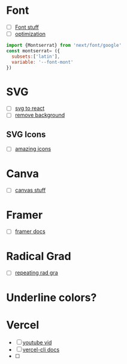



# Font
- [ ] [Font stuff](https://nextjs.org/docs/api-reference/next/font)
- [ ] [optimization](https://nextjs.org/docs/basic-features/font-optimization)

``` js
import {Montserrat} from 'next/font/google'
const montserrat= ({
  subsets:['latin'],
  variable: '--font-mont'
})
```



# SVG
- [ ] [svg to react](https://react-svgr.com)
- [ ] [remove background](https://www.remove.bg)

## SVG Icons
- [ ] [amazing icons](https://iconscout.com/icons/leetcode)

# Canva
- [ ] [canvas stuff ](https://www.canva.com/design)


# Framer
- [ ] [framer docs ](https://www.framer.com/)

# Radical Grad

- [ ] [repeating rad gra](https://developer.mozilla.org/en-US/docs/Web/CSS/gradient/repeating-radial-gradient)



# Underline colors?

# Vercel
- [ ] [youtube vid](https://www.youtube.com/watch?v=W3jKJ3V_4V4[]())
- [ ] [vercel-cli docs](https://vercel.com/docs/cli)
- [ ] 